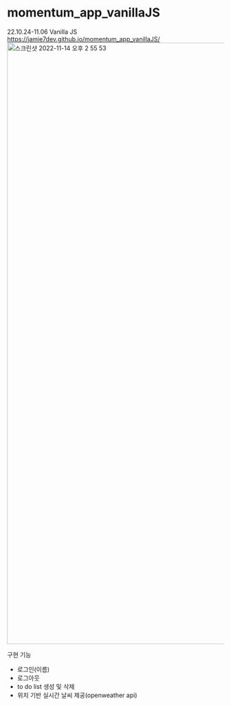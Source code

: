 # momentum_app_vanillaJS
22.10.24-11.06 Vanilla JS
<br>
https://jamie7dev.github.io/momentum_app_vanillaJS/
<img width="1397" alt="스크린샷 2022-11-14 오후 2 55 53" src="https://user-images.githubusercontent.com/104494969/201585997-e6139c0a-468f-469c-b7d7-7ae627def4e2.png">
<br>

구현 기능
- 로그인(이름)
- 로그아웃
- to do list 생성 및 삭제
- 위치 기반 실시간 날씨 제공(openweather api)
